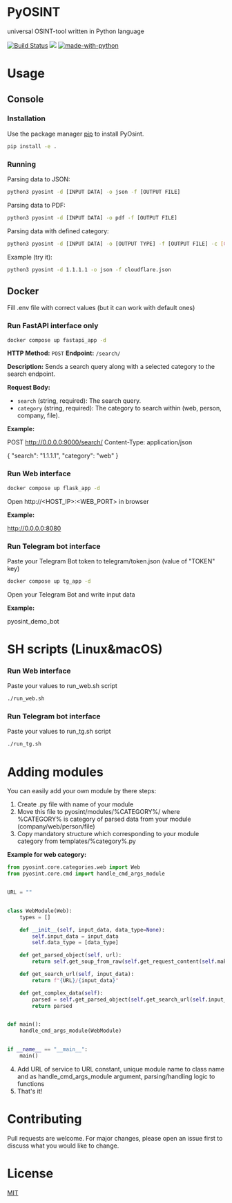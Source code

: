 # PyOSINT
universal OSINT-tool written in Python language


[![Build Status](https://github.com/ignatovskiy/PyOSINT/actions/workflows/python-app.yml/badge.svg)](https://github.com/ignatovskiy/PyOSINT/actions)
![](https://img.shields.io/github/license/ignatovskiy/PyOSINT)
[![made-with-python](https://img.shields.io/badge/Made%20with-Python-1f425f.svg)](https://www.python.org/)

# Usage

## Console

### Installation

Use the package manager [pip](https://pip.pypa.io/en/stable/) to install PyOsint.

```bash
pip install -e .
```

### Running

Parsing data to JSON:
```bash
python3 pyosint -d [INPUT DATA] -o json -f [OUTPUT FILE]
```

Parsing data to PDF:
```bash
python3 pyosint -d [INPUT DATA] -o pdf -f [OUTPUT FILE]
```

Parsing data with defined category:
```bash
python3 pyosint -d [INPUT DATA] -o [OUTPUT TYPE] -f [OUTPUT FILE] -c [CATEGORY]
```

Example (try it):
```bash
python3 pyosint -d 1.1.1.1 -o json -f cloudflare.json
```

## Docker

Fill .env file with correct values (but it can work with default ones)

### Run FastAPI interface only

```bash
docker compose up fastapi_app -d
```

**HTTP Method:** `POST`
**Endpoint:** `/search/`

**Description:** Sends a search query along with a selected category to the search endpoint.

**Request Body:**

- `search` (string, required): The search query.
- `category` (string, required): The category to search within (web, person, company, file).

**Example:**

POST http://0.0.0.0:9000/search/
Content-Type: application/json

{
  "search": "1.1.1.1",
  "category": "web"
}


### Run Web interface

```bash
docker compose up flask_app -d
```

Open http://<HOST_IP>:<WEB_PORT> in browser

**Example:**

http://0.0.0.0:8080


### Run Telegram bot interface

Paste your Telegram Bot token to telegram/token.json (value of "TOKEN" key)

```bash
docker compose up tg_app -d
```

Open your Telegram Bot and write input data

**Example:**

pyosint_demo_bot

# SH scripts (Linux&macOS)

### Run Web interface

Paste your values to run_web.sh script

```bash
./run_web.sh
```

### Run Telegram bot interface

Paste your values to run_tg.sh script

```bash
./run_tg.sh
```

# Adding modules

You can easily add your own module by there steps:

1. Create .py file with name of your module
2. Move this file to pyosint/modules/%CATEGORY%/ where %CATEGORY% is category of parsed data from your module (company/web/person/file)
3. Copy mandatory structure which corresponding to your module category from templates/%category%.py

**Example for web category:**
```python
from pyosint.core.categories.web import Web
from pyosint.core.cmd import handle_cmd_args_module


URL = ""


class WebModule(Web):
    types = []

    def __init__(self, input_data, data_type=None):
        self.input_data = input_data
        self.data_type = [data_type]

    def get_parsed_object(self, url):
        return self.get_soup_from_raw(self.get_request_content(self.make_request('get', url)))

    def get_search_url(self, input_data):
        return f"{URL}/{input_data}"

    def get_complex_data(self):
        parsed = self.get_parsed_object(self.get_search_url(self.input_data))
        return parsed


def main():
    handle_cmd_args_module(WebModule)


if __name__ == "__main__":
    main()
```
4. Add URL of service to URL constant, unique module name to class name and as handle_cmd_args_module argument, parsing/handling logic to functions
5. That's it!


# Contributing
Pull requests are welcome. For major changes, please open an issue first to discuss what you would like to change.


# License
[MIT](https://choosealicense.com/licenses/mit/)
